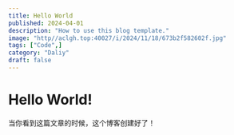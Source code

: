 ```yaml
---
title: Hello World
published: 2024-04-01
description: "How to use this blog template."
image: "http//aclgh.top:40027/i/2024/11/18/673b2f582602f.jpg"
tags: ["Code",]
category: "Daliy"
draft: false
---
```



# Hello World!
当你看到这篇文章的时候，这个博客创建好了！




<meta http-equiv="Content-Security-Policy" content="img-src http:">
